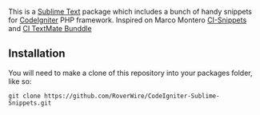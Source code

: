 This is a [Sublime Text][sublime] package which includes a bunch of handy snippets for [CodeIgniter][ci] PHP framework. Inspired on Marco Montero [CI-Snippets][ci-repo] and [CI TextMate Bunddle][ci-bunddle]

## Installation ##

You will need to make a clone of this repository into your packages folder, like so:

    git clone https://github.com/RoverWire/CodeIgniter-Sublime-Snippets.git


[sublime]: http://www.sublimetext.com/
[ci]: http://www.codeigniter.com/
[package_control]: http://wbond.net/sublime_packages/package_control
[ci-repo]: https://github.com/mpmont/ci-snippets
[ci-bunddle]: http://sourceforge.net/projects/cibundle/